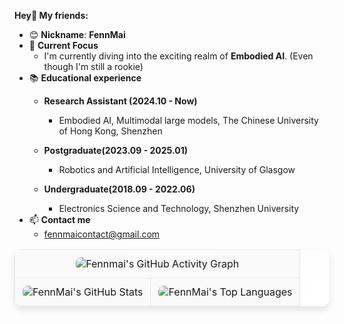 **Hey👋 My friends:**

- 😊 **Nickname**:  **FennMai**
- 🤖 **Current Focus**
    - I'm currently diving into the exciting realm of **Embodied AI**. (Even though I'm still a rookie)
- 📚 **Educational experience**
    - **Research Assistant (2024.10 - Now)**
      
        - Embodied AI, Multimodal large models, The Chinese University of Hong Kong, Shenzhen
    - **Postgraduate(2023.09 - 2025.01)**
      - Robotics and Artificial Intelligence, University of Glasgow
    - **Undergraduate(2018.09 - 2022.06)**  
        - Electronics Science and Technology, Shenzhen University
- 📫 **Contact me**
  -  fennmaicontact@gmail.com 

<table style="border-collapse: collapse; width: 100%; border-radius: 12px; overflow: hidden; box-shadow: 0 6px 12px rgba(0, 0, 0, 0.1); background: linear-gradient(135deg, #f9f9f9, #ffffff);">
  <!-- 第一行：GitHub 活动图 -->
  <tr>
    <td colspan="2" style="border: 1px solid rgba(0, 0, 0, 0.08); padding: 12px; text-align: center; background-color: #fafafa;">
      <img src="https://github-readme-activity-graph.vercel.app/graph?username=Fennmai&theme=minimal" alt="Fennmai's GitHub Activity Graph" style="border-radius: 8px;" />
    </td>
  </tr>
  <!-- 第二行：GitHub 统计卡片 -->
  <tr>
    <td style="border: 1px solid rgba(0, 0, 0, 0.08); padding: 12px; background-color: #fafafa;">
      <img src="https://github-readme-stats.vercel.app/api?username=FennMai&hide=prs&count_private=true&show_icons=true&theme=default" alt="FennMai's GitHub Stats" style="border-radius: 8px;" />
    </td>
    <td style="border: 1px solid rgba(0, 0, 0, 0.08); padding: 12px; background-color: #fafafa;">
      <img src="https://github-readme-stats.vercel.app/api/top-langs/?username=FennMai&layout=compact" alt="FennMai's Top Languages" style="border-radius: 8px;" />
    </td>
  </tr>
</table>